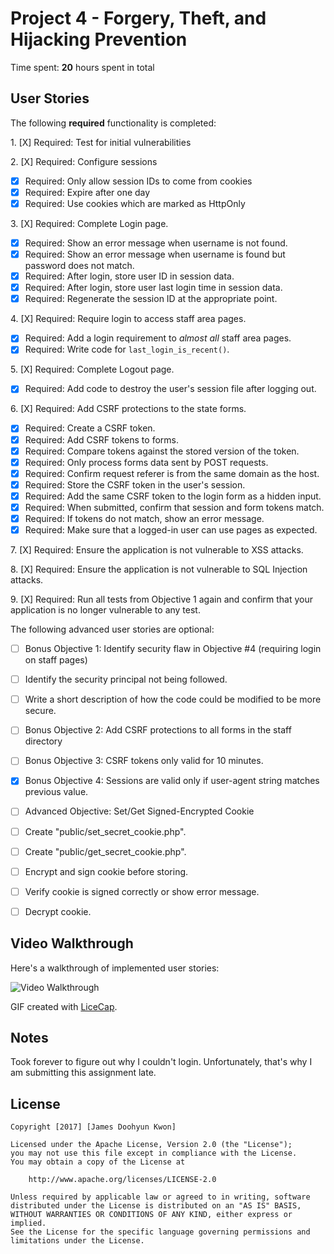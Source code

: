 # Project 4 - Forgery, Theft, and Hijacking Prevention

Time spent: **20** hours spent in total

## User Stories

The following **required** functionality is completed:

1\. [X]  Required: Test for initial vulnerabilities

2\. [X]  Required: Configure sessions
  * [X]  Required: Only allow session IDs to come from cookies
  * [X]  Required: Expire after one day
  * [X]  Required: Use cookies which are marked as HttpOnly

3\. [X]  Required: Complete Login page.
  * [X]  Required: Show an error message when username is not found.
  * [X]  Required: Show an error message when username is found but password does not match.
  * [X]  Required: After login, store user ID in session data.
  * [X]  Required: After login, store user last login time in session data.
  * [X]  Required: Regenerate the session ID at the appropriate point.

4\. [X]  Required: Require login to access staff area pages.
  * [X]  Required: Add a login requirement to *almost all* staff area pages.
  * [X]  Required: Write code for `last_login_is_recent()`.

5\. [X]  Required: Complete Logout page.
  * [X]  Required: Add code to destroy the user's session file after logging out.

6\. [X]  Required: Add CSRF protections to the state forms.
  * [X]  Required: Create a CSRF token.
  * [X]  Required: Add CSRF tokens to forms.
  * [X]  Required: Compare tokens against the stored version of the token.
  * [X]  Required: Only process forms data sent by POST requests.
  * [X]  Required: Confirm request referer is from the same domain as the host.
  * [X]  Required: Store the CSRF token in the user's session.
  * [X]  Required: Add the same CSRF token to the login form as a hidden input.
  * [X]  Required: When submitted, confirm that session and form tokens match.
  * [X]  Required: If tokens do not match, show an error message.
  * [X]  Required: Make sure that a logged-in user can use pages as expected.

7\. [X]  Required: Ensure the application is not vulnerable to XSS attacks.

8\. [X]  Required: Ensure the application is not vulnerable to SQL Injection attacks.

9\. [X]  Required: Run all tests from Objective 1 again and confirm that your application is no longer vulnerable to any test.


The following advanced user stories are optional:

* [ ]  Bonus Objective 1: Identify security flaw in Objective #4 (requiring login on staff pages)
  * [ ]  Identify the security principal not being followed.
  * [ ]  Write a short description of how the code could be modified to be more secure.

* [ ] Bonus Objective 2: Add CSRF protections to all forms in the staff directory

* [ ]  Bonus Objective 3: CSRF tokens only valid for 10 minutes.

* [X]  Bonus Objective 4: Sessions are valid only if user-agent string matches previous value.

* [ ]  Advanced Objective: Set/Get Signed-Encrypted Cookie
  * [ ]  Create "public/set\_secret\_cookie.php".
  * [ ]  Create "public/get\_secret\_cookie.php".
  * [ ]  Encrypt and sign cookie before storing.
  * [ ]  Verify cookie is signed correctly or show error message.
  * [ ]  Decrypt cookie.

## Video Walkthrough

Here's a walkthrough of implemented user stories:

<img src='http://i.imgur.com/AlW5db1.gif' title='Video Walkthrough' width='' alt='Video Walkthrough' />

GIF created with [LiceCap](http://www.cockos.com/licecap/).

## Notes

Took forever to figure out why I couldn't login. Unfortunately, that's why I am submitting this assignment late.

## License

    Copyright [2017] [James Doohyun Kwon]

    Licensed under the Apache License, Version 2.0 (the "License");
    you may not use this file except in compliance with the License.
    You may obtain a copy of the License at

        http://www.apache.org/licenses/LICENSE-2.0

    Unless required by applicable law or agreed to in writing, software
    distributed under the License is distributed on an "AS IS" BASIS,
    WITHOUT WARRANTIES OR CONDITIONS OF ANY KIND, either express or implied.
    See the License for the specific language governing permissions and
    limitations under the License.

